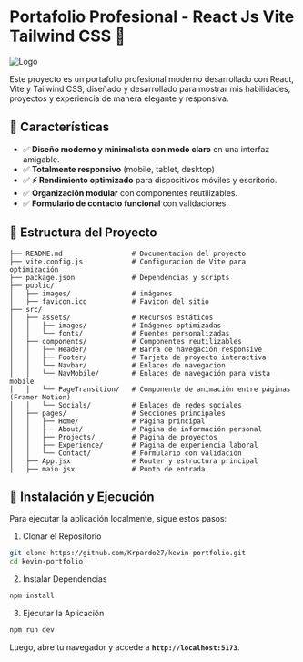 # Portafolio Profesional - React Js Vite Tailwind CSS 📝

![Logo](src/assets/logo.jpeg)

Este proyecto es un portafolio profesional moderno desarrollado con React, Vite y Tailwind CSS, diseñado y desarrollado para mostrar mis habilidades, proyectos y experiencia de manera elegante y responsiva.


## **📌 Características**

- ✅ **Diseño moderno y minimalista con modo claro** en una interfaz amigable.
- ✅ **Totalmente responsivo** (mobile, tablet, desktop)
- ✅ **⚡ Rendimiento optimizado** para dispositivos móviles y escritorio.
- ✅ **Organización modular** con componentes reutilizables.
- ✅ **Formulario de contacto funcional** con validaciones.

## **📁 Estructura del Proyecto**

```plaintext
├── README.md                 # Documentación del proyecto
├── vite.config.js            # Configuración de Vite para optimización
├── package.json              # Dependencias y scripts
├── public/
│   ├── images/               # imágenes
│   ├── favicon.ico           # Favicon del sitio
├── src/
│   ├── assets/               # Recursos estáticos
│   │   ├── images/           # Imágenes optimizadas
│   │   └── fonts/            # Fuentes personalizadas
│   ├── components/           # Componentes reutilizables
│   │   ├── Header/           # Barra de navegación responsive
│   │   ├── Footer/           # Tarjeta de proyecto interactiva
│   │   └── Navbar/           # Enlaces de navegacion
│   │   └── NavMobile/        # Enlaces de navegación para vista mobile
│   │   └── PageTransition/   # Componente de animación entre páginas (Framer Motion)
│   │   └── Socials/          # Enlaces de redes sociales
│   ├── pages/                # Secciones principales
│   │   ├── Home/             # Página principal
│   │   ├── About/            # Página de información personal
│   │   ├── Projects/         # Página de proyectos
│   │   ├── Experience/       # Página de experiencia laboral
│   │   └── Contact/          # Formulario con validación
│   ├── App.jsx               # Router y estructura principal
│   ├── main.jsx              # Punto de entrada
```

## **🚀 Instalación y Ejecución**

Para ejecutar la aplicación localmente, sigue estos pasos:

1. Clonar el Repositorio

```bash
git clone https://github.com/Krpardo27/kevin-portfolio.git
cd kevin-portfolio
```

2. Instalar Dependencias

```bash
npm install
```

3. Ejecutar la Aplicación

```bash
npm run dev
```

Luego, abre tu navegador y accede a **`http://localhost:5173`**.
